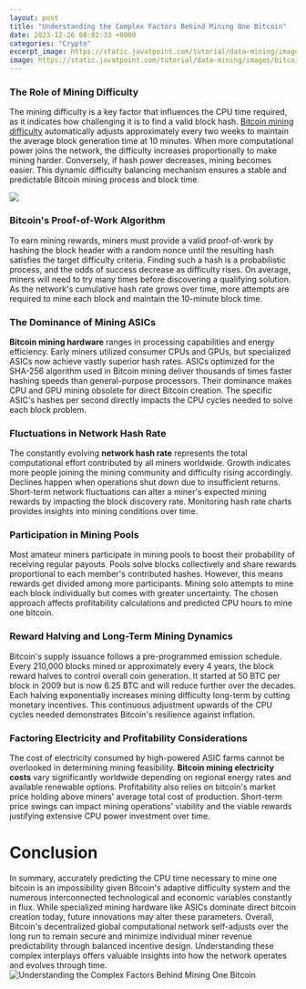 ```yaml
---
layout: post
title: "Understanding the Complex Factors Behind Mining One Bitcoin"
date: 2023-12-26 08:02:33 +0000
categories: "Crypto"
excerpt_image: https://static.javatpoint.com/tutorial/data-mining/images/bitcoin-data-mining-1.png
image: https://static.javatpoint.com/tutorial/data-mining/images/bitcoin-data-mining-1.png
---
```


### The Role of Mining Difficulty  
The mining difficulty is a key factor that influences the CPU time required, as it indicates how challenging it is to find a valid block hash. [Bitcoin mining difficulty](https://fistore.mysenprints.com/collection/alkire) automatically adjusts approximately every two weeks to maintain the average block generation time at 10 minutes. When more computational power joins the network, the difficulty increases proportionally to make mining harder. Conversely, if hash power decreases, mining becomes easier. This dynamic difficulty balancing mechanism ensures a stable and predictable Bitcoin mining process and block time.

![](https://www.mybasis.com/wp-content/uploads/2021/03/How-Bitcoin-Mining-Works-scaled-1-1536x864.jpg)
### Bitcoin's Proof-of-Work Algorithm
To earn mining rewards, miners must provide a valid proof-of-work by hashing the block header with a random nonce until the resulting hash satisfies the target difficulty criteria. Finding such a hash is a probabilistic process, and the odds of success decrease as difficulty rises. On average, miners will need to try many times before discovering a qualifying solution. As the network's cumulative hash rate grows over time, more attempts are required to mine each block and maintain the 10-minute block time.
### The Dominance of Mining ASICs  
**Bitcoin mining hardware** ranges in processing capabilities and energy efficiency. Early miners utilized consumer CPUs and GPUs, but specialized ASICs now achieve vastly superior hash rates. ASICs optimized for the SHA-256 algorithm used in Bitcoin mining deliver thousands of times faster hashing speeds than general-purpose processors. Their dominance makes CPU and GPU mining obsolete for direct Bitcoin creation. The specific ASIC's hashes per second directly impacts the CPU cycles needed to solve each block problem.
### Fluctuations in Network Hash Rate
The constantly evolving **network hash rate** represents the total computational effort contributed by all miners worldwide. Growth indicates more people joining the mining community and difficulty rising accordingly. Declines happen when operations shut down due to insufficient returns. Short-term network fluctuations can alter a miner's expected mining rewards by impacting the block discovery rate. Monitoring hash rate charts provides insights into mining conditions over time. 
### Participation in Mining Pools
Most amateur miners participate in mining pools to boost their probability of receiving regular payouts. Pools solve blocks collectively and share rewards proportional to each member's contributed hashes. However, this means rewards get divided among more participants. Mining solo attempts to mine each block individually but comes with greater uncertainty. The chosen approach affects profitability calculations and predicted CPU hours to mine one bitcoin.
### Reward Halving and Long-Term Mining Dynamics
Bitcoin's supply issuance follows a pre-programmed emission schedule. Every 210,000 blocks mined or approximately every 4 years, the block reward halves to control overall coin generation. It started at 50 BTC per block in 2009 but is now 6.25 BTC and will reduce further over the decades. Each halving exponentially increases mining difficulty long-term by cutting monetary incentives. This continuous adjustment upwards of the CPU cycles needed demonstrates Bitcoin's resilience against inflation. 
### Factoring Electricity and Profitability Considerations  
The cost of electricity consumed by high-powered ASIC farms cannot be overlooked in determining mining feasibility. **Bitcoin mining electricity costs** vary significantly worldwide depending on regional energy rates and available renewable options. Profitability also relies on bitcoin's market price holding above miners' average total cost of production. Short-term price swings can impact mining operations' viability and the viable rewards justifying extensive CPU power investment over time.
# Conclusion
In summary, accurately predicting the CPU time necessary to mine one bitcoin is an impossibility given Bitcoin's adaptive difficulty system and the numerous interconnected technological and economic variables constantly in flux. While specialized mining hardware like ASICs dominate direct bitcoin creation today, future innovations may alter these parameters. Overall, Bitcoin's decentralized global computational network self-adjusts over the long run to remain secure and minimize individual miner revenue predictability through balanced incentive design. Understanding these complex interplays offers valuable insights into how the network operates and evolves through time.
![Understanding the Complex Factors Behind Mining One Bitcoin](https://static.javatpoint.com/tutorial/data-mining/images/bitcoin-data-mining-1.png)